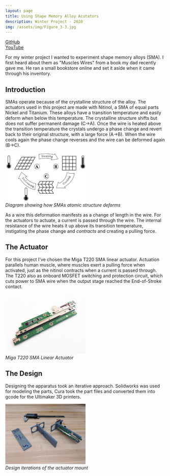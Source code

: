 ```yaml
---
layout: page
title: Using Shape Memory Alloy Acutators
description: Winter Project - 2020
img: /assets/img/Figure_3-3.jpg
---
```


<p>
  <a href=""></a><div class=""></div>
  <a href="https://github.com/alexanderhay2020/499"><div class="color-button">GitHub</div></a>
  <a href=""><div class="color-button">YouTube</div></a>
</p>

For my winter project I wanted to experiment shape memory alloys (SMA). I first heard about them as "Muscles Wires" from a book my dad recently gave me. He ran a small bookstore online and set it aside when it came through his inventory.

## Introduction

SMAs operate because of the crystalline structure of the alloy. The actuators used in this project are made with Nitinol, a SMA of equal parts Nickel and Titanium. These alloys have a transition temperature and easily deform when below this temperature. The crystalline structure shifts but does not suffer permanent damage (C->A). Once the wire is heated above the transition temperature the crystals undergo a phase change and revert back to their original structure, with a large force (A->B). When the wire cools again the phase change reverses and the wire can be deformed again (B->C).

<p>
    <img src="/assets/img/Figure_3-2.jpg" width="50%;" height="50%;" alt/>
    <br>
    <em>Diagram showing how SMAs atomic structure deforms</em>
</p>

As a wire this deformation manifests as a change of length in the wire. For the actuators to actuate, a current is passed through the wire. The internal resistance of the wire heats it up above its transition temperature, instigating the phase change and *contracts* and creating a pulling force.

## The Actuator

For this project I've chosen the Miga T220 SMA linear actuator. Actuation parallels human muscle, where muscles exert a pulling force when activated, just as the nitinol contracts when a current is passed through. The T220 also as onboard MOSFET switching and protection circuit, which cuts power to SMA wire when the output stage reached the End-of-Stroke contact.

<p>
    <img src="/assets/img/Figure_3-3.jpg" width="50%;" height="50%;" alt/>
    <br>
    <em>Miga T220 SMA Linear Actuator</em>
</p>

## The Design

Designing the apparatus took an iterative approach. Solidworks was used for modeling the parts, Cura took the part files and converted them into gcode for the Ultimaker 3D printers.

<p>
    <img src="/assets/img/Figure_3-1.jpg" width="50%;" height="50%;" alt/>
    <br>
    <em>Design iterations of the actuator mount</em>
</p>
